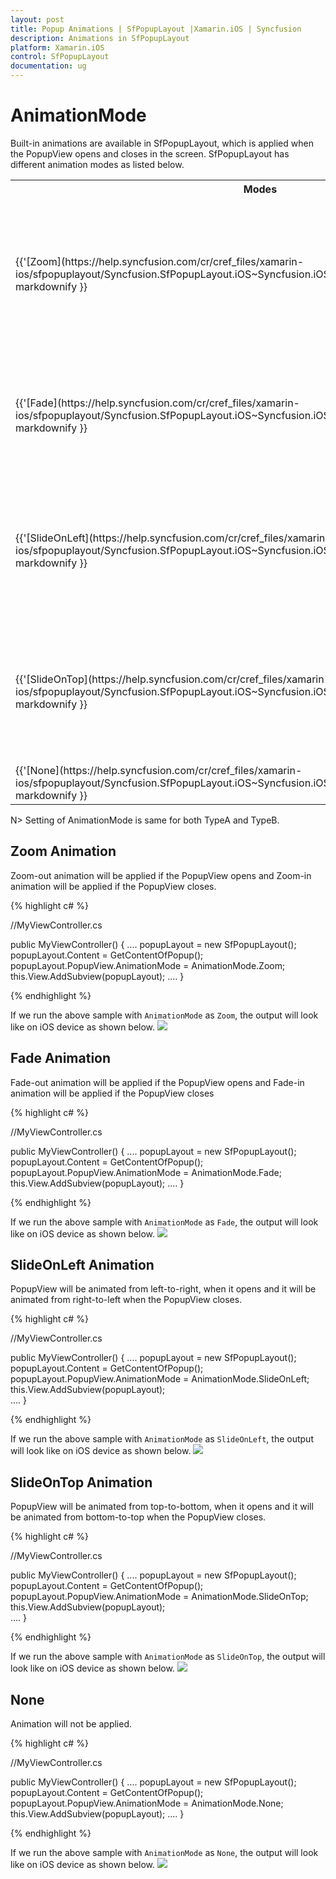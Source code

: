 ```yaml
---
layout: post
title: Popup Animations | SfPopupLayout |Xamarin.iOS | Syncfusion
description: Animations in SfPopupLayout
platform: Xamarin.iOS
control: SfPopupLayout
documentation: ug
--- 
```


# AnimationMode

Built-in animations are available in SfPopupLayout, which is applied when the PopupView opens and closes in the screen.
SfPopupLayout has different animation modes as listed below.

<table>
<tr>
<th> Modes </th>
<th> Description </th>
</tr>
<tr>
<td> {{'[Zoom](https://help.syncfusion.com/cr/cref_files/xamarin-ios/sfpopuplayout/Syncfusion.SfPopupLayout.iOS~Syncfusion.iOS.PopupLayout.AnimationMode.html)'| markdownify }} </td>
<td>  Zoom-out animation will be applied if the PopupView opens and zoom-in animation will be applied if the PopupView closes. This is the default AnimationMode</td>
</tr>
<tr>
<td> {{'[Fade](https://help.syncfusion.com/cr/cref_files/xamarin-ios/sfpopuplayout/Syncfusion.SfPopupLayout.iOS~Syncfusion.iOS.PopupLayout.AnimationMode.html)'| markdownify }} </td>
<td>  Fade-out animation will be applied if the PopupView opens and Fade-in animation will be applied if the PopupView closes</td>
</tr>
<tr>
<td> {{'[SlideOnLeft](https://help.syncfusion.com/cr/cref_files/xamarin-ios/sfpopuplayout/Syncfusion.SfPopupLayout.iOS~Syncfusion.iOS.PopupLayout.AnimationMode.html)'| markdownify }} </td>
<td>  PopupView will be animated from left-to-right, when it opens and it will be animated from right-to-left when the PopupView closes.</td>
</tr>
<tr>
<td> {{'[SlideOnTop](https://help.syncfusion.com/cr/cref_files/xamarin-ios/sfpopuplayout/Syncfusion.SfPopupLayout.iOS~Syncfusion.iOS.PopupLayout.AnimationMode.html)'| markdownify }} </td>
<td>  PopupView will be animated from top-to-bottom, when it opens and it will be animated from bottom-to-top when the PopupView closes.</td>
</tr>
<tr>
<td> {{'[None](https://help.syncfusion.com/cr/cref_files/xamarin-ios/sfpopuplayout/Syncfusion.SfPopupLayout.iOS~Syncfusion.iOS.PopupLayout.AnimationMode.html)'| markdownify }} </td>
<td>  Animation will not be applied.</td>
</tr>
</table>

N> Setting of AnimationMode is same for both TypeA and TypeB.

## Zoom Animation

Zoom-out animation will be applied if the PopupView opens and Zoom-in animation will be applied if the PopupView closes.

{% highlight c# %}

//MyViewController.cs

public MyViewController()
{
    ....
    popupLayout = new SfPopupLayout();
    popupLayout.Content = GetContentOfPopup();
    popupLayout.PopupView.AnimationMode = AnimationMode.Zoom;
    this.View.AddSubview(popupLayout);
    ....
}

{% endhighlight %}

If we run the above sample with `AnimationMode` as `Zoom`, the output will look like on iOS device as shown below.
![](GettingStarted_images/ZoomAnimation.gif)

## Fade Animation

Fade-out animation will be applied if the PopupView opens and Fade-in animation will be applied if the PopupView closes

{% highlight c# %}

//MyViewController.cs

public MyViewController()
{
    ....
    popupLayout = new SfPopupLayout();
    popupLayout.Content = GetContentOfPopup();
    popupLayout.PopupView.AnimationMode = AnimationMode.Fade;
    this.View.AddSubview(popupLayout);
    ....
}

{% endhighlight %}

If we run the above sample with `AnimationMode` as `Fade`, the output will look like on iOS device as shown below.
![](GettingStarted_images/FadeAnimation.gif)

## SlideOnLeft Animation

PopupView will be animated from left-to-right, when it opens and it will be animated from right-to-left when the PopupView closes.

{% highlight c# %}

//MyViewController.cs

public MyViewController()
{
    ....
    popupLayout = new SfPopupLayout();
    popupLayout.Content = GetContentOfPopup();
    popupLayout.PopupView.AnimationMode = AnimationMode.SlideOnLeft;
    this.View.AddSubview(popupLayout);  
    ....
}

{% endhighlight %}

If we run the above sample with `AnimationMode` as `SlideOnLeft`, the output will look like on iOS device as shown below.
![](GettingStarted_images/SlideOnLeftAnimation.gif)

## SlideOnTop Animation

PopupView will be animated from top-to-bottom, when it opens and it will be animated from bottom-to-top when the PopupView closes.

{% highlight c# %}

//MyViewController.cs

public MyViewController()
{
    ....
    popupLayout = new SfPopupLayout();
    popupLayout.Content = GetContentOfPopup();
    popupLayout.PopupView.AnimationMode = AnimationMode.SlideOnTop;
    this.View.AddSubview(popupLayout);  
    ....
}

{% endhighlight %}

If we run the above sample with `AnimationMode` as `SlideOnTop`, the output will look like on iOS device as shown below.
![](GettingStarted_images/SlideOnTopAnimation.gif)

## None

Animation will not be applied.

{% highlight c# %}

//MyViewController.cs

public MyViewController()
{
    ....
    popupLayout = new SfPopupLayout();
    popupLayout.Content = GetContentOfPopup();
    popupLayout.PopupView.AnimationMode = AnimationMode.None;
    this.View.AddSubview(popupLayout);
    ....
}

{% endhighlight %}

If we run the above sample with `AnimationMode` as `None`, the output will look like on iOS device as shown below.
![](GettingStarted_images/AnimationMode_None.gif)
